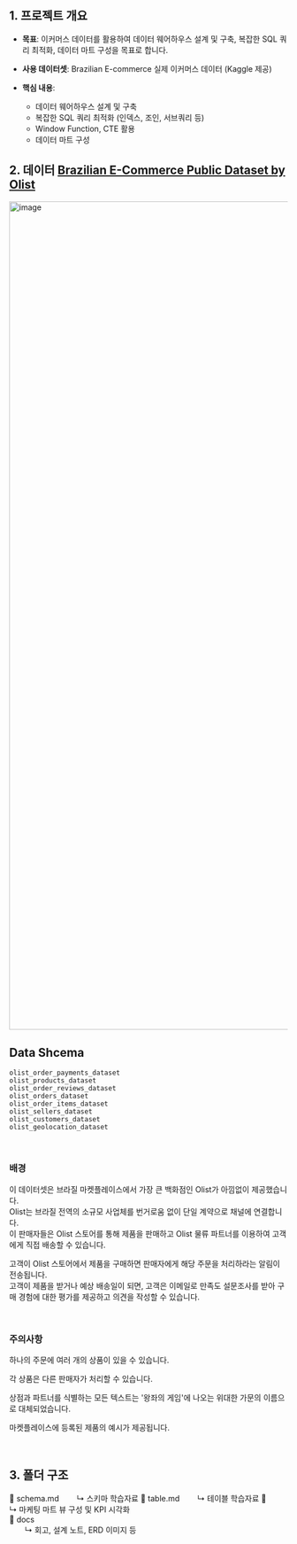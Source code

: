 ## 1. 프로젝트 개요
- **목표**: 이커머스 데이터를 활용하여 데이터 웨어하우스 설계 및 구축, 복잡한 SQL 쿼리 최적화, 데이터 마트 구성을 목표로 합니다.
- **사용 데이터셋**: Brazilian E-commerce 실제 이커머스 데이터 (Kaggle 제공)

- **핵심 내용**:
    - 데이터 웨어하우스 설계 및 구축
    - 복잡한 SQL 쿼리 최적화 (인덱스, 조인, 서브쿼리 등)
    - Window Function, CTE 활용
    - 데이터 마트 구성

## 2. 데이터 [Brazilian E-Commerce Public Dataset by Olist](https://www.kaggle.com/datasets/olistbr/brazilian-ecommerce/data)
<img width="2486" height="1496" alt="image" src="https://github.com/user-attachments/assets/67126f74-d9bb-415e-afb6-958e4457691a" />

<br/>

## Data Shcema
`olist_order_payments_dataset`  
`olist_products_dataset`  
`olist_order_reviews_dataset`    
`olist_orders_dataset`  
`olist_order_items_dataset`  
`olist_sellers_dataset`   
`olist_customers_dataset`   
`olist_geolocation_dataset`  

<br/>

### 배경
이 데이터셋은 브라질 마켓플레이스에서 가장 큰 백화점인 Olist가 아낌없이 제공했습니다.  
Olist는 브라질 전역의 소규모 사업체를 번거로움 없이 단일 계약으로 채널에 연결합니다.  
이 판매자들은 Olist 스토어를 통해 제품을 판매하고 Olist 물류 파트너를 이용하여 고객에게 직접 배송할 수 있습니다. 

고객이 Olist 스토어에서 제품을 구매하면 판매자에게 해당 주문을 처리하라는 알림이 전송됩니다.  
고객이 제품을 받거나 예상 배송일이 되면, 고객은 이메일로 만족도 설문조사를 받아 구매 경험에 대한 평가를 제공하고 의견을 작성할 수 있습니다.  

<br/>

### 주의사항
하나의 주문에 여러 개의 상품이 있을 수 있습니다.

각 상품은 다른 판매자가 처리할 수 있습니다.

상점과 파트너를 식별하는 모든 텍스트는 '왕좌의 게임'에 나오는 위대한 가문의 이름으로 대체되었습니다.

마켓플레이스에 등록된 제품의 예시가 제공됩니다.

<br/>

## 3. 폴더 구조
📁 schema.md 
  ↳ 스키마 학습자료
📁 table.md
  ↳ 테이블 학습자료
📁 
  ↳ 마케팅 마트 뷰 구성 및 KPI 시각화  
📁 docs  
  ↳ 회고, 설계 노트, ERD 이미지 등  

  

